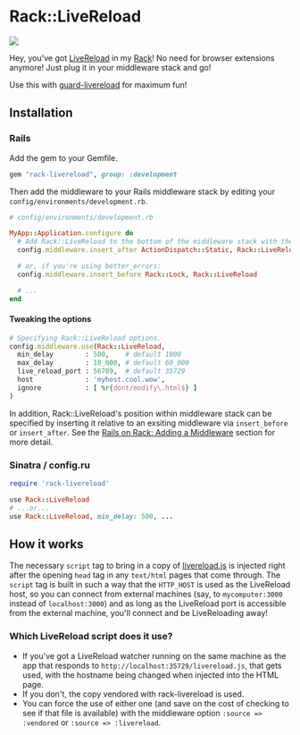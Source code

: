 # Rack::LiveReload

<a href="https://travis-ci.org/leifcr/rack-livereload"><img src="https://secure.travis-ci.org/leifcr/rack-livereload.png" /></a>

Hey, you've got [LiveReload](http://livereload.com/) in my [Rack](http://rack.rubyforge.org/)!
No need for browser extensions anymore! Just plug it in your middleware stack and go!

Use this with [guard-livereload](http://github.com/guard/guard-livereload) for maximum fun!

## Installation

### Rails

Add the gem to your Gemfile.

```ruby
gem "rack-livereload", group: :development
```

Then add the middleware to your Rails middleware stack by editing your `config/environments/development.rb`.

```ruby
# config/environments/development.rb

MyApp::Application.configure do
  # Add Rack::LiveReload to the bottom of the middleware stack with the default options:
  config.middleware.insert_after ActionDispatch::Static, Rack::LiveReload

  # or, if you're using better_errors:
  config.middleware.insert_before Rack::Lock, Rack::LiveReload

  # ...
end
```

#### Tweaking the options

```ruby
# Specifying Rack::LiveReload options.
config.middleware.use(Rack::LiveReload,
  min_delay        : 500,    # default 1000
  max_delay        : 10_000, # default 60_000
  live_reload_port : 56789,  # default 35729
  host             : 'myhost.cool.wow',
  ignore           : [ %r{dont/modify\.html$} ]
)
```

In addition, Rack::LiveReload's position within middleware stack can be
specified by inserting it relative to an exsiting middleware via
`insert_before` or `insert_after`. See the [Rails on Rack: Adding a
Middleware](http://guides.rubyonrails.org/rails_on_rack.html#adding-a-middleware)
section for more detail.

### Sinatra / config.ru

``` ruby
require 'rack-livereload'

use Rack::LiveReload
# ...or...
use Rack::LiveReload, min_delay: 500, ...
```

## How it works

The necessary `script` tag to bring in a copy of [livereload.js](https://github.com/livereload/livereload-js) is
injected right after the opening `head` tag in any `text/html` pages that come through. The `script` tag is built in
such a way that the `HTTP_HOST` is used as the LiveReload host, so you can connect from external machines (say, to
`mycomputer:3000` instead of `localhost:3000`) and as long as the LiveReload port is accessible from the external machine,
you'll connect and be LiveReloading away!

### Which LiveReload script does it use?

* If you've got a LiveReload watcher running on the same machine as the app that responds
  to `http://localhost:35729/livereload.js`, that gets used, with the hostname being changed when
  injected into the HTML page.
* If you don't, the copy vendored with rack-livereload is used.
* You can force the use of either one (and save on the cost of checking to see if that file
  is available) with the middleware option `:source => :vendored` or `:source => :livereload`.
